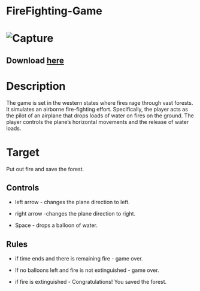 
FireFighting-Game 
======================
![Capture](https://user-images.githubusercontent.com/110660428/183249975-df1e1560-f413-4f2f-98c5-796a8f5fd802.JPG)
======================

Download [here](https://github.com/davidmelumian/FireFighting-Game/releases)
---
Description
======================
The game is set in the western states where fires rage through vast forests. It simulates an airborne fire-fighting effort. Specifically, the player acts as the pilot of an airplane that drops loads of water on fires on the ground. The player controls the plane’s horizontal movements and the release of water loads.


Target
==============
Put out fire and save the forest.

Controls
--------------

* left arrow - changes the plane direction to left.

* right arrow -changes the plane direction to right.

* Space - drops a balloon of water.

Rules
---------
* if time ends and there is remaining fire - game over.

* If no balloons left and fire is not extinguished - game over.

* if fire is extinguished - Congratulations! You saved the forest.



